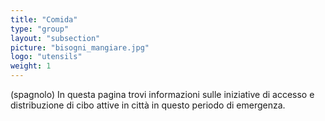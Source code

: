 ```yaml
---
title: "Comida"
type: "group"
layout: "subsection"
picture: "bisogni_mangiare.jpg"
logo: "utensils"
weight: 1
---
```


(spagnolo) In questa pagina trovi informazioni sulle iniziative di accesso e distribuzione di cibo attive in città in questo periodo di emergenza.